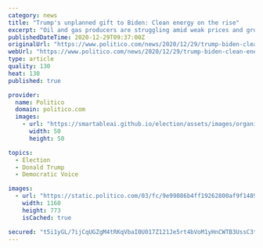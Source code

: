 ```yaml
---
category: news
title: "Trump's unplanned gift to Biden: Clean energy on the rise"
excerpt: "Oil and gas producers are struggling amid weak prices and growing pressure to address climate change — a trend that could help Biden make a U-turn in energy policy."
publishedDateTime: 2020-12-29T09:37:00Z
originalUrl: "https://www.politico.com/news/2020/12/29/trump-biden-clean-energy-451546"
webUrl: "https://www.politico.com/news/2020/12/29/trump-biden-clean-energy-451546"
type: article
quality: 130
heat: 130
published: true

provider:
  name: Politico
  domain: politico.com
  images:
    - url: "https://smartableai.github.io/election/assets/images/organizations/politico.com-50x50.jpg"
      width: 50
      height: 50

topics:
  - Election
  - Donald Trump
  - Democratic Voice

images:
  - url: "https://static.politico.com/03/fc/9e99086b4ff19262800af9f1489d/20201224-gasplant-gty-773.jpg"
    width: 1160
    height: 773
    isCached: true

secured: "t5i1yGL/7ijCqUGZgM4tRKqVbaI0U017Z121Je5rt4bVoM1yHnCWTB3UssC3tbzxHA9KYig5g06Yc5sImwMYV1tw9pj5PDaL3SFm6TQOI3Ro2cUg1fYmkpXVFTnXzx6vk81R4Ar8mQyMgcXs2cbHhYngz4Hqoc934gZO6mBubE9CLK3Os95Kikmj7amuqvhZgStyBo7sJ1euNGk5E0Gm9ym1so/sd/+SBkPhljzFKkXUgeOxK32sX3WjFJk81hOzD2TN3IRLTjC/EuZ+0JSmoBIGRsCGAYV4aLMv95lS5ruzTs8FF7JeJE7pbutlnSPFRxRwqzFxODm9tM/32ZzDXGnKweXflhfS++NEAIg+wsQ=;W0a9gNbYfjKrSd/3ayS1GA=="
---
```


